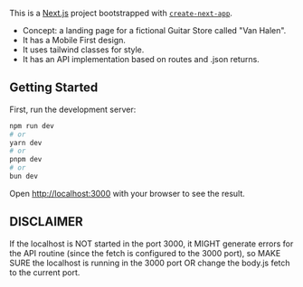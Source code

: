 This is a [Next.js](https://nextjs.org) project bootstrapped with [`create-next-app`](https://github.com/vercel/next.js/tree/canary/packages/create-next-app).

- Concept: a landing page for a fictional Guitar Store called "Van Halen".
- It has a Mobile First design.
- It uses tailwind classes for style.
- It has an API implementation based on routes and .json returns.

## Getting Started

First, run the development server:

```bash
npm run dev
# or
yarn dev
# or
pnpm dev
# or
bun dev
```

Open [http://localhost:3000](http://localhost:3000) with your browser to see the result.

## DISCLAIMER

If the localhost is NOT started in the port 3000, it MIGHT generate errors for the API routine (since the fetch is configured to the 3000 port), so
MAKE SURE the localhost is running in the 3000 port OR change the body.js fetch to the current port.